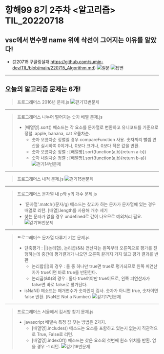 # 항해99 8기 2주차 <알고리즘> TIL_20220718 #
## vsc에서 변수명 name 위에 삭선이 그어지는 이유를 알았다! ##
* (220715 구글링실패 https://github.com/sumin-dev/TIL/blob/main/220715_Algorithm.md)
![질문](https://user-images.githubusercontent.com/109029407/179432063-b5775993-2990-4196-ae43-4665866c4dd2.png)
![답변](https://user-images.githubusercontent.com/109029407/179432067-3078d597-c4fb-44c1-a210-bdb7fea0b4bf.png)
----------------------------------------------------------------------------------------------------
## 오늘의 알고리즘 문제는 6개! ##
> 프로그래머스 2016년 문제.js
![걷기13번문제](https://user-images.githubusercontent.com/109029407/179545860-d34f496a-9430-4645-829f-279cc978de01.png)
----------------------------------------------------------------------------------------------------
> 프로그래머스 나누어 떨어지는 숫자 배열 문제.js
>   * [배열명].sort() 메소드는 각 요소를 문자열로 변환하고 유니코드를 기준으로 정렬. apple, banana, cat 오름차순.
>     * 숫자 오름차순 정렬일 경우 compareFunction 사용. 숫자끼리 뺄셈 연산을 실시하여 0이거나, 0보다 크거나, 0보다 작은 값을 반환. 
>     * 숫자 오름차순 정렬 : [배열명].sort(function(a,b){return a-b})
>     * 숫자 내림차순 정렬 : [배열명].sort(function(a,b){return b-a})
![걷기14번문제](https://user-images.githubusercontent.com/109029407/179545867-7810789a-6ca0-408d-aa51-081595b9a3b2.png)    
----------------------------------------------------------------------------------------------------
> 프로그래머스 내적 문제.js
![걷기15번문제](https://user-images.githubusercontent.com/109029407/179545889-a821e016-7b5d-45d3-8e3a-1760868c937d.png)
----------------------------------------------------------------------------------------------------
> 프로그래머스 문자열 내 p와 y의 개수 문제.js
>   * '문자열'.match(/문자/g) 메소드는 찾고자 하는 문자가 문자열에 있는 경우 배열로 리턴. [배열].length를 사용해 개수 세기
>   * 찾는 문자가 없을 경우 undefined로 값이 나오므로 예외처리 필요.
![걷기16번문제](https://user-images.githubusercontent.com/109029407/179545902-4477748b-1fb7-4524-a37e-895834f27374.png)
----------------------------------------------------------------------------------------------------
> 프로그래머스 문자열 다루기 기본 문제.js
>   * 단축평가 : ||(논리합), 논리곱(&&) 연산자는 왼쪽부터 오른쪽으로 평가를 진행하는데 중간에 평가결과가 나오면 오른쪽 끝까지 가지 않고 평가 결과를 반환
>     * 논리합(||)의 경우 : 둘 중 하나만 true면 true로 평가되므로 왼쪽 피연산자가 true이면 바로 true를 반환한다.
>     * 논리곱(&&)의 경우 : 둘다 true여야만 true이므로, 왼쪽 피연산자가 false면 바로 false로 평가된다.
>   * isNaN() 메소드는 매개변수가 숫자인지 검사. 숫자가 아니면 true, 숫자이면 false 반환. (NaN은 Not a Number) 
![걷기17번문제](https://user-images.githubusercontent.com/109029407/179545922-4af2d44a-0b57-4076-8af2-c019ab3a48c8.png)
----------------------------------------------------------------------------------------------------
> 프로그래머스 서울에서 김서방 찾기 문제.js
>   * javascript 배열속 특정 값 찾는 방법은 2가지.
>     * [배열명].includes() 메소드는 요소를 포함하고 있는지 없는지 직관적으로 True, False로 리턴.
>     * [배열명].indexOf() 메소드는 찾은 요소의 첫번째 원소 위치를 반환. 없을 경우 -1 리턴.
![걷기18번문제](https://user-images.githubusercontent.com/109029407/179545933-22150569-d302-4b1a-a160-97a09dea1e88.png)
